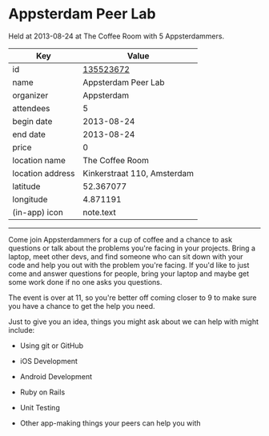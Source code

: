 # Appsterdam Peer Lab
Held at 2013-08-24 at The Coffee Room with 5 Appsterdammers.
        
|Key|Value
|---|---|
|id|[135523672](https://www.meetup.com/appsterdam/events/135523672/)|
|name|Appsterdam Peer Lab|
|organizer|Appsterdam|
|attendees|5|
|begin date|2013-08-24|
|end date|2013-08-24|
|price|0|
|location name|The Coffee Room|
|location address|Kinkerstraat 110, Amsterdam|
|latitude|52.367077|
|longitude|4.871191|
|(in-app) icon|note.text|

---

Come join Appsterdammers for a cup of coffee and a chance to ask questions or talk about the problems you're facing in your projects. Bring a laptop, meet other devs, and find someone who can sit down with your code and help you out with the problem you're facing. If you'd like to just come and answer questions for people, bring your laptop and maybe get some work done if no one asks you questions.

The event is over at 11, so you're better off coming closer to 9 to make sure you have a chance to get the help you need.

Just to give you an idea, things you might ask about we can help with might include:

- Using git or GitHub

- iOS Development

- Android Development

- Ruby on Rails

- Unit Testing

- Other app-making things your peers can help you with


